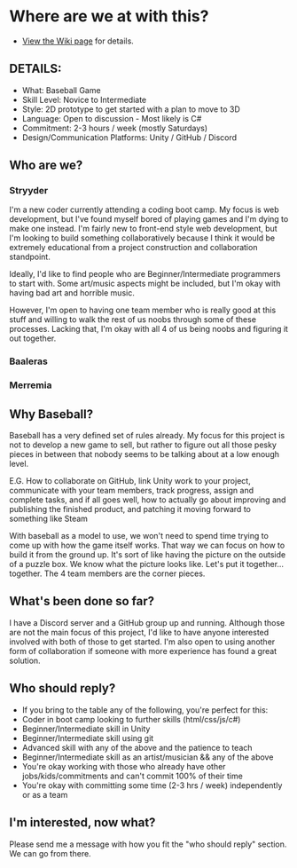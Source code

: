 # Where are we at with this?
* [View the Wiki page](https://github.com/knights-of-balmoral/2D-Baseball/wiki) for details.

## DETAILS:
* What: Baseball Game
* Skill Level: Novice to Intermediate
* Style: 2D prototype to get started with a plan to move to 3D
* Language: Open to discussion - Most likely is C#
* Commitment: 2-3 hours / week (mostly Saturdays)
* Design/Communication Platforms: Unity / GitHub / Discord

## Who are we?

### Stryyder
I'm a new coder currently attending a coding boot camp. My focus is web development, but I've found myself bored of playing games and I'm dying to make one instead. I'm fairly new to front-end style web development, but I'm looking to build something collaboratively because I think it would be extremely educational from a project construction and collaboration standpoint.

Ideally, I'd like to find people who are Beginner/Intermediate programmers to start with. Some art/music aspects might be included, but I'm okay with having bad art and horrible music.

However, I'm open to having one team member who is really good at this stuff and willing to walk the rest of us noobs through some of these processes. Lacking that, I'm okay with all 4 of us being noobs and figuring it out together.

### Baaleras
### Merremia

## Why Baseball?

Baseball has a very defined set of rules already. My focus for this project is not to develop a new game to sell, but rather to figure out all those pesky pieces in between that nobody seems to be talking about at a low enough level.

E.G. How to collaborate on GitHub, link Unity work to your project, communicate with your team members, track progress, assign and complete tasks, and if all goes well, how to actually go about improving and publishing the finished product, and patching it moving forward to something like Steam

With baseball as a model to use, we won't need to spend time trying to come up with how the game itself works. That way we can focus on how to build it from the ground up. It's sort of like having the picture on the outside of a puzzle box. We know what the picture looks like. Let's put it together... together. The 4 team members are the corner pieces.

## What's been done so far?

I have a Discord server and a GitHub group up and running. Although those are not the main focus of this project, I'd like to have anyone interested involved with both of those to get started. I'm also open to using another form of collaboration if someone with more experience has found a great solution.

## Who should reply?

* If you bring to the table any of the following, you're perfect for this:
* Coder in boot camp looking to further skills (html/css/js/c#)
* Beginner/Intermediate skill in Unity
* Beginner/Intermediate skill using git
* Advanced skill with any of the above and the patience to teach
* Beginner/Intermediate skill as an artist/musician && any of the above
* You're okay working with those who already have other jobs/kids/commitments and can't commit 100% of their time
* You're okay with committing some time (2-3 hrs / week) independently or as a team



## I'm interested, now what?

Please send me a message with how you fit the "who should reply" section. We can go from there.
